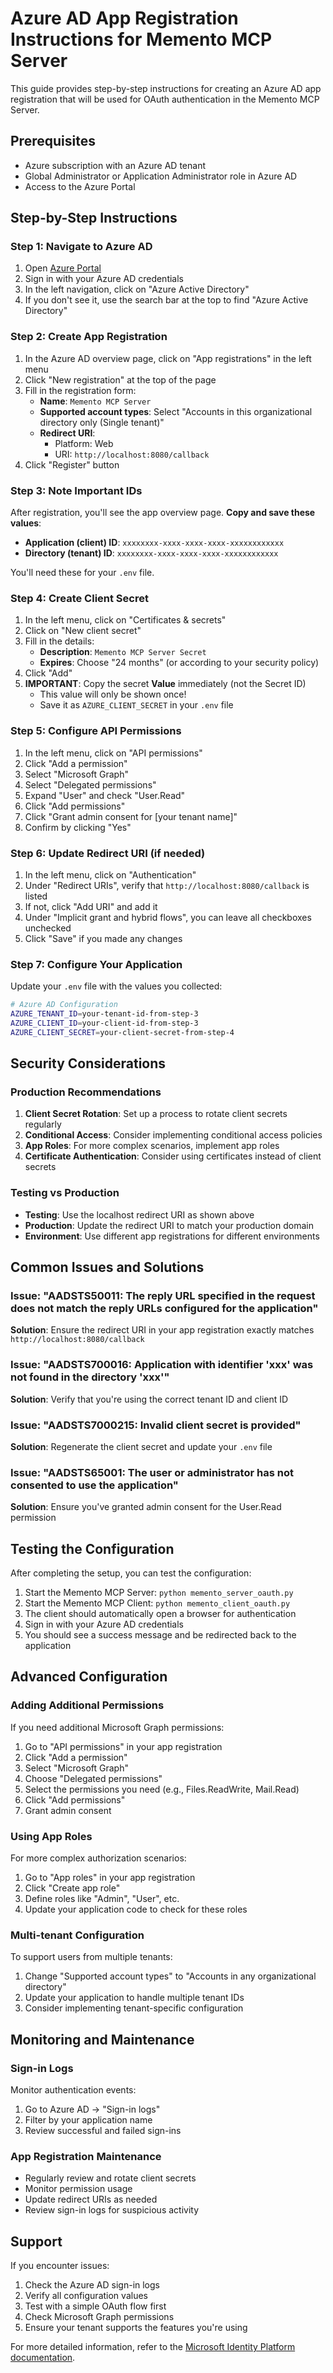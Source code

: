 # Azure AD App Registration Instructions for Memento MCP Server

This guide provides step-by-step instructions for creating an Azure AD app registration that will be used for OAuth authentication in the Memento MCP Server.

## Prerequisites

- Azure subscription with an Azure AD tenant
- Global Administrator or Application Administrator role in Azure AD
- Access to the Azure Portal

## Step-by-Step Instructions

### Step 1: Navigate to Azure AD

1. Open [Azure Portal](https://portal.azure.com)
2. Sign in with your Azure AD credentials
3. In the left navigation, click on "Azure Active Directory"
4. If you don't see it, use the search bar at the top to find "Azure Active Directory"

### Step 2: Create App Registration

1. In the Azure AD overview page, click on "App registrations" in the left menu
2. Click "New registration" at the top of the page
3. Fill in the registration form:
   - **Name**: `Memento MCP Server`
   - **Supported account types**: Select "Accounts in this organizational directory only (Single tenant)"
   - **Redirect URI**: 
     - Platform: Web
     - URI: `http://localhost:8080/callback`
4. Click "Register" button

### Step 3: Note Important IDs

After registration, you'll see the app overview page. **Copy and save these values**:

- **Application (client) ID**: `xxxxxxxx-xxxx-xxxx-xxxx-xxxxxxxxxxxx`
- **Directory (tenant) ID**: `xxxxxxxx-xxxx-xxxx-xxxx-xxxxxxxxxxxx`

You'll need these for your `.env` file.

### Step 4: Create Client Secret

1. In the left menu, click on "Certificates & secrets"
2. Click on "New client secret"
3. Fill in the details:
   - **Description**: `Memento MCP Server Secret`
   - **Expires**: Choose "24 months" (or according to your security policy)
4. Click "Add"
5. **IMPORTANT**: Copy the secret **Value** immediately (not the Secret ID)
   - This value will only be shown once!
   - Save it as `AZURE_CLIENT_SECRET` in your `.env` file

### Step 5: Configure API Permissions

1. In the left menu, click on "API permissions"
2. Click "Add a permission"
3. Select "Microsoft Graph"
4. Select "Delegated permissions"
5. Expand "User" and check "User.Read"
6. Click "Add permissions"
7. Click "Grant admin consent for [your tenant name]"
8. Confirm by clicking "Yes"

### Step 6: Update Redirect URI (if needed)

1. In the left menu, click on "Authentication"
2. Under "Redirect URIs", verify that `http://localhost:8080/callback` is listed
3. If not, click "Add URI" and add it
4. Under "Implicit grant and hybrid flows", you can leave all checkboxes unchecked
5. Click "Save" if you made any changes

### Step 7: Configure Your Application

Update your `.env` file with the values you collected:

```bash
# Azure AD Configuration
AZURE_TENANT_ID=your-tenant-id-from-step-3
AZURE_CLIENT_ID=your-client-id-from-step-3
AZURE_CLIENT_SECRET=your-client-secret-from-step-4
```

## Security Considerations

### Production Recommendations

1. **Client Secret Rotation**: Set up a process to rotate client secrets regularly
2. **Conditional Access**: Consider implementing conditional access policies
3. **App Roles**: For more complex scenarios, implement app roles
4. **Certificate Authentication**: Consider using certificates instead of client secrets

### Testing vs Production

- **Testing**: Use the localhost redirect URI as shown above
- **Production**: Update the redirect URI to match your production domain
- **Environment**: Use different app registrations for different environments

## Common Issues and Solutions

### Issue: "AADSTS50011: The reply URL specified in the request does not match the reply URLs configured for the application"

**Solution**: Ensure the redirect URI in your app registration exactly matches `http://localhost:8080/callback`

### Issue: "AADSTS700016: Application with identifier 'xxx' was not found in the directory 'xxx'"

**Solution**: Verify that you're using the correct tenant ID and client ID

### Issue: "AADSTS7000215: Invalid client secret is provided"

**Solution**: Regenerate the client secret and update your `.env` file

### Issue: "AADSTS65001: The user or administrator has not consented to use the application"

**Solution**: Ensure you've granted admin consent for the User.Read permission

## Testing the Configuration

After completing the setup, you can test the configuration:

1. Start the Memento MCP Server: `python memento_server_oauth.py`
2. Start the Memento MCP Client: `python memento_client_oauth.py`
3. The client should automatically open a browser for authentication
4. Sign in with your Azure AD credentials
5. You should see a success message and be redirected back to the application

## Advanced Configuration

### Adding Additional Permissions

If you need additional Microsoft Graph permissions:

1. Go to "API permissions" in your app registration
2. Click "Add a permission"
3. Select "Microsoft Graph"
4. Choose "Delegated permissions"
5. Select the permissions you need (e.g., Files.ReadWrite, Mail.Read)
6. Click "Add permissions"
7. Grant admin consent

### Using App Roles

For more complex authorization scenarios:

1. Go to "App roles" in your app registration
2. Click "Create app role"
3. Define roles like "Admin", "User", etc.
4. Update your application code to check for these roles

### Multi-tenant Configuration

To support users from multiple tenants:

1. Change "Supported account types" to "Accounts in any organizational directory"
2. Update your application to handle multiple tenant IDs
3. Consider implementing tenant-specific configuration

## Monitoring and Maintenance

### Sign-in Logs

Monitor authentication events:
1. Go to Azure AD → "Sign-in logs"
2. Filter by your application name
3. Review successful and failed sign-ins

### App Registration Maintenance

- Regularly review and rotate client secrets
- Monitor permission usage
- Update redirect URIs as needed
- Review sign-in logs for suspicious activity

## Support

If you encounter issues:
1. Check the Azure AD sign-in logs
2. Verify all configuration values
3. Test with a simple OAuth flow first
4. Check Microsoft Graph permissions
5. Ensure your tenant supports the features you're using

For more detailed information, refer to the [Microsoft Identity Platform documentation](https://docs.microsoft.com/en-us/azure/active-directory/develop/).
